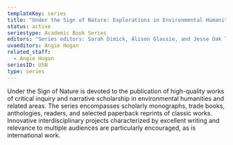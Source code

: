 ```yaml
---
templateKey: series
title: "Under the Sign of Nature: Explorations in Environmental Humanities"
status: active
seriestype: Academic Book Series
editors: "Series editors: Sarah Dimick, Alison Glassie, and Jesse Oak Taylor"
uvaeditors: Angie Hogan
related_staff:
  - Angie Hogan
seriesID: USN
type: series
---
```

Under the Sign of Nature is devoted to the publication of high-quality works of critical inquiry and narrative scholarship in environmental humanities and related areas. The series encompasses scholarly monographs, trade books, anthologies, readers, and selected paperback reprints of classic works. Innovative interdisciplinary projects characterized by excellent writing and relevance to multiple audiences are particularly encouraged, as is international work.
